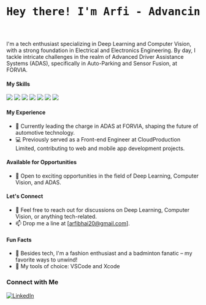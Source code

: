 <h1 align="center"><pre>Hey there! I'm Arfi - Advancing Tech, Transforming Tomorrow</pre></h1>
<br>

I'm a tech enthusiast specializing in Deep Learning and Computer Vision, with a strong foundation in Electrical and Electronics Engineering. By day, I tackle intricate challenges in the realm of Advanced Driver Assistance Systems (ADAS), specifically in Auto-Parking and Sensor Fusion, at FORVIA.

#### My Skills

<img src="https://img.shields.io/badge/Deep_Learning-000000?style=flat-square&logo=python&logoColor=white"/>
<img src="https://img.shields.io/badge/Computer_Vision-000000?style=flat-square&logo=python&logoColor=white"/>
<img src="https://img.shields.io/badge/Image_Processing-000000?style=flat-square&logo=python&logoColor=white"/>
<img src="https://img.shields.io/badge/Pattern_Recognition-000000?style=flat-square&logo=python&logoColor=white"/>
<img src="https://img.shields.io/badge/Machine_Learning-000000?style=flat-square&logo=python&logoColor=white"/>
<img src="https://img.shields.io/badge/C++-00599C?style=flat-square&logo=c%2B%2B&logoColor=white"/>
<img src="https://img.shields.io/badge/Python-3776AB?style=flat-square&logo=python&logoColor=white"/>

#### My Experience

- :car: Currently leading the charge in ADAS at FORVIA, shaping the future of automotive technology.
- :computer: Previously served as a Front-end Engineer at CloudProduction Limited, contributing to web and mobile app development projects.

#### Available for Opportunities

- 👯 Open to exciting opportunities in the field of Deep Learning, Computer Vision, and ADAS.

#### Let's Connect

- 💬 Feel free to reach out for discussions on Deep Learning, Computer Vision, or anything tech-related.
- 📫 Drop me a line at [arfibhai20@gmail.com].

#### Fun Facts

- :partying_face: Besides tech, I'm a fashion enthusiast and a badminton fanatic – my favorite ways to unwind!
- :wrench: My tools of choice: VSCode and Xcode

### Connect with Me

[![LinkedIn](https://img.shields.io/badge/LinkedIn-0077B5?style=flat-square&logo=linkedin&logoColor=white)](https://www.linkedin.com/in/arfieee/) 
